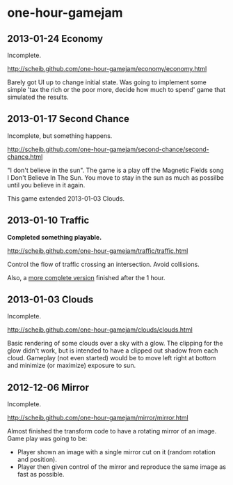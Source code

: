 one-hour-gamejam
================

2013-01-24 Economy
------------------

Incomplete.

http://scheib.github.com/one-hour-gamejam/economy/economy.html

Barely got UI up to change initial state. Was going to implement some simple 'tax the rich or the poor more, decide how much to spend' game that simulated the results.


2013-01-17 Second Chance
------------------------

Incomplete, but something happens.

http://scheib.github.com/one-hour-gamejam/second-chance/second-chance.html

"I don't believe in the sun".  The game is a play off the Magnetic Fields song I Don't Believe In The Sun. You move to stay in the sun as much as possilbe until you believe in it again.

This game extended 2013-01-03 Clouds.

2013-01-10 Traffic
------------------

**Completed something playable.**

http://scheib.github.com/one-hour-gamejam/traffic/traffic.html

Control the flow of traffic crossing an intersection. Avoid collisions.

Also, a [more complete version](http://scheib.github.com/one-hour-gamejam/traffic/traffic2.html) finished after the 1 hour.


2013-01-03 Clouds
-----------------

Incomplete.

http://scheib.github.com/one-hour-gamejam/clouds/clouds.html

Basic rendering of some clouds over a sky with a glow. The clipping for the glow didn't work, but is intended to have a clipped out shadow from each cloud. Gameplay (not even started) would be to move left right at bottom and minimize (or maximize) exposure to sun.

2012-12-06 Mirror
-----------------

Incomplete.

http://scheib.github.com/one-hour-gamejam/mirror/mirror.html

Almost finished the transform code to have a rotating mirror of an image. Game play was going to be: 

- Player shown an image with a single mirror cut on it (random rotation and position). 
- Player then given control of the mirror and reproduce the same image as fast as possible.
